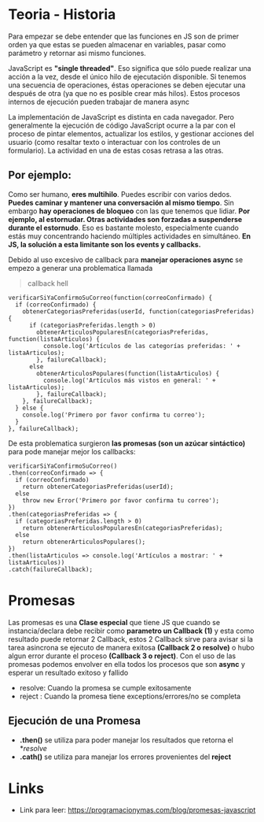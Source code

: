 # Teoria - Historia 


Para empezar se debe entender que las funciones en JS son de primer orden ya que estas  se pueden almacenar en variables, pasar como parámetro y retornar asi mismo funciones.

JavaScript es **"single threaded"**. Eso significa que sólo puede realizar una acción a la vez, desde el único hilo de ejecutación disponible.
Si tenemos una secuencia de operaciones, éstas operaciones se deben ejecutar una después de otra (ya que no es posible crear más hilos).
Estos procesos internos de ejecución pueden trabajar de manera async

La implementación de JavaScript es distinta en cada navegador. Pero generalmente la ejecución de código JavaScript ocurre a la par con el proceso de pintar elementos, actualizar los estilos, y gestionar acciones del usuario (como resaltar texto o interactuar con los controles de un formulario). La actividad en una de estas cosas retrasa a las otras.

## Por ejemplo:

Como ser humano, **eres multihilo**. Puedes escribir con varios dedos. **Puedes caminar y mantener una conversación al mismo tiempo**.
Sin embargo **hay operaciones de bloqueo** con las que tenemos que lidiar. **Por ejemplo, al estornudar.
Otras actividades son forzadas a suspenderse durante el estornudo**.
Eso es bastante molesto, especialmente cuando estás muy concentrando haciendo múltiples actividades en simultáneo.
**En JS, la solución a esta limitante son los events y callbacks.**


Debido al uso excesivo de callback para **manejar operaciones async** se empezo a generar una problematica llamada 
> callback hell

```
verificarSiYaConfirmoSuCorreo(function(correoConfirmado) {
  if (correoConfirmado) {
    obtenerCategoriasPreferidas(userId, function(categoriasPreferidas) {
      if (categoriasPreferidas.length > 0)    
        obtenerArticulosPopularesEn(categoriasPreferidas, function(listaArticulos) {
          console.log('Artículos de las categorías preferidas: ' + listaArticulos);
        }, failureCallback);
      else
        obtenerArticulosPopulares(function(listaArticulos) {
          console.log('Artículos más vistos en general: ' + listaArticulos);
        }, failureCallback); 
    }, failureCallback);
  } else {
    console.log('Primero por favor confirma tu correo');
  }
}, failureCallback);
```


De esta problematica surgieron **las promesas (son un azúcar sintáctico)** para pode manejar mejor los callbacks:


```
verificarSiYaConfirmoSuCorreo()
.then(correoConfirmado => {
  if (correoConfirmado)
    return obtenerCategoriasPreferidas(userId);
  else
    throw new Error('Primero por favor confirma tu correo');
})
.then(categoriasPreferidas => {
  if (categoriasPreferidas.length > 0)    
    return obtenerArticulosPopularesEn(categoriasPreferidas);
  else
    return obtenerArticulosPopulares();
})
.then(listaArticulos => console.log('Artículos a mostrar: ' + listaArticulos))
.catch(failureCallback);
```

# Promesas

Las promesas es una **Clase especial** que tiene JS que cuando se instancia/declara debe recibir como **parametro un Callback (1)** y esta como resultado puede
retornar 2 Callback, estos 2 Callback sirve para avisar si la tarea asincrona
se ejecuto de manera exitosa **(Callback 2 o resolve)** o hubo algun error durante el proceso **(Callback 3 o reject)**.
Con el uso de las promesas podemos envolver en ella todos los procesos que son **async** y esperar un resultado exitoso y fallido

- resolve: Cuando la promesa se cumple exitosamente
- reject : Cuando la promesa tiene exceptions/errores/no se completa

## Ejecución de una Promesa

- **.then()** se utiliza para poder manejar los resultados que retorna el **resolve*
- **.cath()** se utiliza para manejar los errores provenientes del **reject**

# Links

- Link para leer: https://programacionymas.com/blog/promesas-javascript

